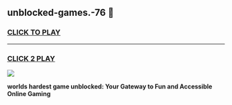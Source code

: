 
## unblocked-games.-76 👋
<h3>
<a href="https://premium.freeplayer.one?title=unblocked-games.-76&ref=14F">CLICK TO PLAY</a></h3>
<hr>

<h3>
<a href="https://premium.freeplayer.one?title=unblocked-games.-76&ref=14F">CLICK 2 PLAY</a>
  
</h3>

<a href="https://premium.freeplayer.one?title=unblocked-games.-76&ref=12F/"><img src="https://clearcache.store/games.png"></a>


**worlds hardest game unblocked: Your Gateway to Fun and Accessible Online Gaming**
